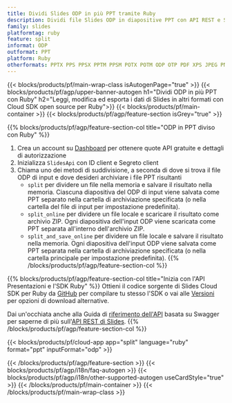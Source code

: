 ```yaml
---
title: Dividi Slides ODP in più PPT tramite Ruby
description: Dividi file Slides ODP in diapositive PPT con API REST e SDK Ruby open source
family: slides
platformtag: ruby
feature: split
informat: ODP
outformat: PPT
platform: Ruby
otherformats: PPTX PPS PPSX PPTM PPSM POTX POTM ODP OTP PDF XPS JPEG PNG BMP TIFF SVG HTML5 MD GIF XAML
---
```


{{< blocks/products/pf/main-wrap-class isAutogenPage="true" >}}
{{< blocks/products/pf/agp/upper-banner-autogen h1="Dividi ODP in più PPT con Ruby" h2="Leggi, modifica ed esporta i dati di Slides in altri formati con Cloud SDK open source per Ruby">}}
{{< blocks/products/pf/main-container >}}
{{< blocks/products/pf/agp/feature-section isGrey="true" >}}

{{% blocks/products/pf/agp/feature-section-col title="ODP in PPT diviso con Ruby" %}}
1. Crea un account su <a href="https://dashboard.aspose.cloud/">Dashboard</a> per ottenere quote API gratuite e dettagli di autorizzazione
1. Inizializza ```SlidesApi``` con ID client e Segreto client
1. Chiama uno dei metodi di suddivisione, a seconda di dove si trova il file ODP di input e dove desideri archiviare i file PPT risultanti
    - ```split``` per dividere un file nella memoria e salvare il risultato nella memoria. Ciascuna diapositiva del ODP di input viene salvata come PPT separato nella cartella di archiviazione specificata (o nella cartella del file di input per impostazione predefinita).
    - ```split_online``` per dividere un file locale e scaricare il risultato come archivio ZIP. Ogni diapositiva dell'input ODP viene scaricata come PPT separata all'interno dell'archivio ZIP.
    - ```split_and_save_online``` per dividere un file locale e salvare il risultato nella memoria. Ogni diapositiva dell'input ODP viene salvata come PPT separata nella cartella di archiviazione specificata (o nella cartella principale per impostazione predefinita).
{{% /blocks/products/pf/agp/feature-section-col %}}

{{% blocks/products/pf/agp/feature-section-col title="Inizia con l'API Presentazioni e l'SDK Ruby" %}}
Ottieni il codice sorgente di Slides Cloud SDK per Ruby da [GitHub](https://github.com/aspose-slides-cloud/aspose-slides-cloud-ruby) per compilare tu stesso l'SDK o vai alle [Versioni](https://releases.aspose.cloud/) per opzioni di download alternative.

Dai un'occhiata anche alla Guida di [riferimento dell'API](https://apireference.aspose.cloud/slides/) basata su Swagger per saperne di più sull'[API REST di Slides](https://products.aspose.cloud/slides/curl/).
{{% /blocks/products/pf/agp/feature-section-col %}}

{{< blocks/products/pf/cloud-app app="split" language="ruby" format="ppt" inputFormat="odp" >}}

{{< /blocks/products/pf/agp/feature-section >}}
{{< blocks/products/pf/agp/i18n/faq-autogen >}}
{{< blocks/products/pf/agp/i18n/other-supported-autogen useCardStyle="true" >}}
{{< /blocks/products/pf/main-container >}}
{{< /blocks/products/pf/main-wrap-class >}}